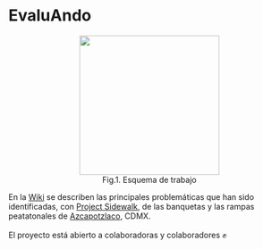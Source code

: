 # EvaluAndo
<p align="center">
<img src="https://user-images.githubusercontent.com/50057640/84028490-1bcd1a80-a991-11ea-8b3d-2dce01eb73b6.jpg" height="250">
<br>
Fig.1. Esquema de trabajo 
</p>

En la [Wiki](https://github.com/LigaPeatonal/evaluando/wiki) se describen las principales problemáticas que han sido identificadas, con [Project Sidewalk](https://github.com/ProjectSidewalk), de las banquetas y las rampas peatatonales de [Azcapotzlaco](https://sidewalk-cdmx.cs.washington.edu/), CDMX.
<br><br>
El proyecto está abierto a colaboradoras y colaboradores :fist:
